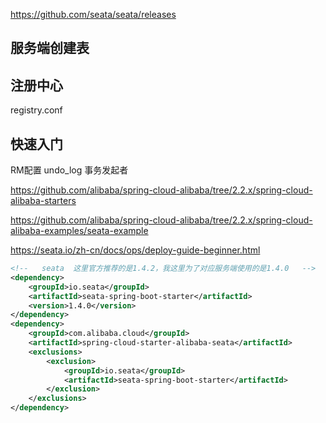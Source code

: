 https://github.com/seata/seata/releases



## 服务端创建表









## 注册中心

registry.conf









## 快速入门

RM配置   undo_log
事务发起者

https://github.com/alibaba/spring-cloud-alibaba/tree/2.2.x/spring-cloud-alibaba-starters

https://github.com/alibaba/spring-cloud-alibaba/tree/2.2.x/spring-cloud-alibaba-examples/seata-example

https://seata.io/zh-cn/docs/ops/deploy-guide-beginner.html

```xml
<!--   seata  这里官方推荐的是1.4.2，我这里为了对应服务端使用的是1.4.0   -->
<dependency>
    <groupId>io.seata</groupId>
    <artifactId>seata-spring-boot-starter</artifactId>
    <version>1.4.0</version>
</dependency>
<dependency>
    <groupId>com.alibaba.cloud</groupId>
    <artifactId>spring-cloud-starter-alibaba-seata</artifactId>
    <exclusions>
        <exclusion>
            <groupId>io.seata</groupId>
            <artifactId>seata-spring-boot-starter</artifactId>
        </exclusion>
    </exclusions>
</dependency>
```







